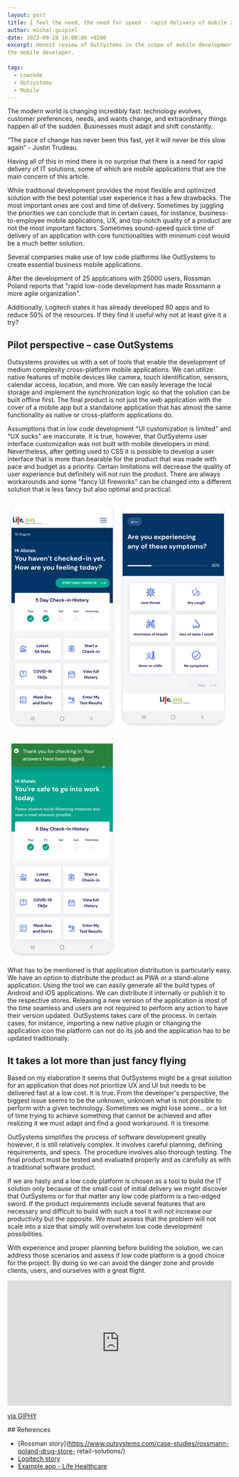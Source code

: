 ```yaml
--- 
layout: post 
title: I feel the need, the need for speed - rapid delivery of mobile apps with low code. 
author: michal.guspiel 
date: 2022-09-28 16:00:00 +0200 
excerpt: Honest review of OutSystems in the scope of mobile development – a perspective of 
the mobile developer. 
 
tags: 
  - Lowcode 
  - Outsystems 
  - Mobile 
--- 
```

 
The modern world is changing incredibly fast: technology evolves, customer preferences, needs, and wants change, and extraordinary things happen all of the sudden. Businesses must adapt and shift constantly. 
 
“The pace of change has never been this fast, yet it will never be this slow again” - Justin Trudeau. 
 
Having all of this in mind there is no surprise that there is a need for rapid delivery of IT solutions, some of which are mobile applications that are the main concern of this article. 
 
While traditional development provides the most flexible and optimized solution with the best potential user experience it has a few drawbacks. The most important ones are cost and time of delivery. Sometimes by juggling the priorities we can conclude that in certain cases, for instance, business-to-employee mobile applications, UX, and top-notch quality of a product are not the most important factors. Sometimes sound-speed quick time of delivery of an application with core functionalities with minimum cost would be a much better solution. 
 
Several companies make use of low code platforms like OutSystems to create essential business mobile applications.  
 
After the development of 25 applications with 25000 users, Rossman Poland reports that "rapid low-code development has made Rossmann a more agile organization". 
 
Additionally, Logitech states it has already developed 80 apps and to reduce 50% of the resources. If they find it useful why not at least give it a try?
 
## Pilot perspective – case OutSystems 
 
Outsystems provides us with a set of tools that enable the development of medium complexity cross-platform mobile applications. We can utilize native features of mobile devices like camera, touch identification, sensors, calendar access, location, and more. We can easily leverage the local storage and implement the synchronization logic so that the solution can be built offline first. The final product is not just the web application with the cover of a mobile app but a standalone application that has almost the same functionality as native or cross-platform applications do.  
 
Assumptions that in low code development "UI customization is limited" and "UX sucks" are inaccurate. It is true, however, that OutSystems user interface customization was not built with mobile developers in mind. Nevertheless, after getting used to CSS it is possible to develop a user interface that is more than bearable for the product that was made with pace and budget as a priority. Certain limitations will decrease the quality of user experience but definitely will not ruin the product. There are always workarounds and some "fancy UI fireworks" can be changed into a different solution that is less fancy but also optimal and practical.  

![Example application](img/../../img/outsystems-mobile-development/example1.png)
![Example application](img/../../img/outsystems-mobile-development/example2.png)
![Example application](img/../../img/outsystems-mobile-development/example3.png)

What has to be mentioned is that application distribution is particularly easy. We have an option to distribute the product as PWA or a stand-alone application. Using the tool we can easily generate all the build types of Android and iOS applications. We can distribute it internally or publish it to the respective stores. Releasing a new version of the application is most of the time seamless and users are not required to perform any action to have their version updated. OutSystems takes care of the process. In certain cases, for instance, importing a new native plugin or changing the application icon the platform can not do its job and the application has to be updated traditionally.  
 
## It takes a lot more than just fancy flying 
 
Based on my elaboration it seems that OutSystems might be a great solution for an application that does not prioritize UX and UI but needs to be delivered fast at a low cost. It is true. From the developer's perspective, the biggest issue seems to be the unknown, unknown what is not possible to perform with a given technology. Sometimes we might lose some... or a lot of time trying to achieve something that cannot be achieved and after realizing it we must adapt and find a good workaround. It is tiresome.  

OutSystems simplifies the process of software development greatly however, it is still relatively complex. It involves careful planning, defining requirements, and specs. The procedure involves also thorough testing. The final product must be tested and evaluated properly and as carefully as with a traditional software product. 
  
If we are hasty and a low code platform is chosen as a tool to build the IT solution only because of the small cost of initial delivery we might discover that OutSystems or for that matter any low code platform is a two-edged sword. If the product requirements include several features that are necessary and difficult to build with such a tool it will not increase our productivity but the opposite. We must assess that the problem will not scale into a size that simply will overwhelm low code development possibilities. 
 
With experience and proper planning before building the solution, we can address those scenarios and assess if low code platform is a good choice for the project. By doing so we can avoid the danger zone and provide clients, users, and ourselves with a great flight. 


 <div style="width:100%;height:0;padding-bottom:56%;position:relative;"><iframe src="https://giphy.com/embed/Q66yosSHcX5aOvgfbx" width="100%" height="100%" style="position:absolute" frameBorder="0" class="giphy-embed" allowFullScreen></iframe></div><p><a href="https://giphy.com/gifs/unitedstatesnavy-leaving-take-off-f35-Q66yosSHcX5aOvgfbx">via GIPHY</a></p>
## References  
 
 - [Rossman story](https://www.outsystems.com/case-studies/rossmann-poland-drug-store-
retail-solutions/) 
 - [Logitech story](https://www.outsystems.com/case-studies/fast-development/) 
 - [Example app - Life Healthcare](https://www.outsystems.com/case-studies/life-healthcare-mobile-liferisk-app/)